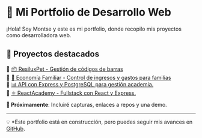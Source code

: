 # 🎨 Mi Portfolio de Desarrollo Web

¡Hola! Soy Montse y este es mi portfolio, donde recopilo mis proyectos como desarrolladora web.

## 🚀 Proyectos destacados

🔹 [📦 ResiluxPet - Gestión de códigos de barras](https://github.com/Monzzi/portfolio/tree/main/proyectos/resiluxpet)  
🔹 [🏦 Economía Familiar - Control de ingresos y gastos para familias](https://github.com/Monzzi/portfolio/tree/main/proyectos/economia-familiar)  
🔹 [📊 API con Express y PostgreSQL para gestión academia.](https://github.com/Monzzi/portfolio/tree/main/proyectos/backacademy)  
🔹 [⚛️ ReactAcademy - Fullstack con React y Express.](https://github.com/Monzzi/portfolio/tree/main/proyectos/reactacademy)  


**🔗 Próximamente**: Incluiré capturas, enlaces a repos y una demo.

---
💡 *Este portfolio está en construcción, pero puedes seguir mis avances en [GitHub](https://github.com/Monzzi).
